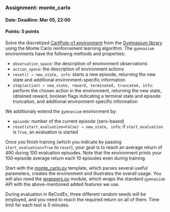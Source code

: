 ### Assignment: monte_carlo
#### Date: Deadline: Mar 05, 22:00
#### Points: 5 points

Solve the discretized [CartPole-v1 environment](https://gymnasium.farama.org/environments/classic_control/cart_pole/)
from the [Gymnasium library](https://gymnasium.farama.org/) using the Monte Carlo
reinforcement learning algorithm. The `gymnasium` environments have the followng
methods and properties:
- `observation_space`: the description of environment observations
- `action_space`: the description of environment actions
- `reset() → new_state, info`: starts a new episode, returning the new
  state and additional environment-specific information
- `step(action) → new_state, reward, terminated, truncated, info`: perform the
  chosen action in the environment, returning the new state, obtained reward,
  boolean flags indicating a terminal state and episode truncation, and
  additional environment-specific information

We additionaly extend the `gymnasium` environment by:
- `episode`: number of the current episode (zero-based)
- `reset(start_evaluation=False) → new_state, info`: if `start_evaluation` is
  `True`, an evaluation is started

Once you finish training (which you indicate by passing `start_evaluation=True`
to `reset`), your goal is to reach an average return of 490 during 100
evaluation episodes. Note that the environment prints your 100-episode
average return each 10 episodes even during training.

Start with the [monte_carlo.py](https://github.com/ufal/npfl139/tree/master/labs/01/monte_carlo.py)
template, which parses several useful parameters, creates the environment
and illustrates the overall usage.
You will also need the [wrappers.py](https://github.com/ufal/npfl139/tree/master/labs/01/wrappers.py)
module, which wraps the standard `gymnasium` API with the above-mentioned added features we use.

During evaluation in ReCodEx, three different random seeds will be employed, and
you need to reach the required return on all of them. Time limit for each test
is 5 minutes.
